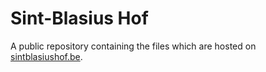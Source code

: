 Sint-Blasius Hof
================

A public repository containing the files which are hosted on [sintblasiushof.be](http://sintblasiushof.be).
